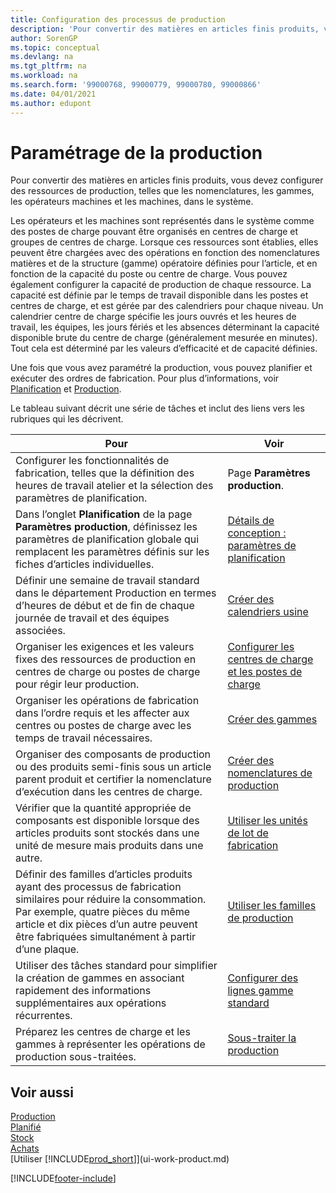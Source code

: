 ```yaml
---
title: Configuration des processus de production
description: 'Pour convertir des matières en articles finis produits, vous devez configurer des ressources de production, telles que les nomenclatures, les gammes, les opérateurs machines et les machines, dans le système.'
author: SorenGP
ms.topic: conceptual
ms.devlang: na
ms.tgt_pltfrm: na
ms.workload: na
ms.search.form: '99000768, 99000779, 99000780, 99000866'
ms.date: 04/01/2021
ms.author: edupont
---
```

# <a name="setting-up-manufacturing"></a>Paramétrage de la production

Pour convertir des matières en articles finis produits, vous devez configurer des ressources de production, telles que les nomenclatures, les gammes, les opérateurs machines et les machines, dans le système.

Les opérateurs et les machines sont représentés dans le système comme des postes de charge pouvant être organisés en centres de charge et groupes de centres de charge. Lorsque ces ressources sont établies, elles peuvent être chargées avec des opérations en fonction des nomenclatures matières et de la structure (gamme) opératoire définies pour l’article, et en fonction de la capacité du poste ou centre de charge. Vous pouvez également configurer la capacité de production de chaque ressource. La capacité est définie par le temps de travail disponible dans les postes et centres de charge, et est gérée par des calendriers pour chaque niveau. Un calendrier centre de charge spécifie les jours ouvrés et les heures de travail, les équipes, les jours fériés et les absences déterminant la capacité disponible brute du centre de charge (généralement mesurée en minutes). Tout cela est déterminé par les valeurs d’efficacité et de capacité définies.  

Une fois que vous avez paramétré la production, vous pouvez planifier et exécuter des ordres de fabrication. Pour plus d’informations, voir [Planification](production-planning.md) et [Production](production-manage-manufacturing.md).  

Le tableau suivant décrit une série de tâches et inclut des liens vers les rubriques qui les décrivent.

|**Pour**|**Voir**|  
|------------|-------------|  
|Configurer les fonctionnalités de fabrication, telles que la définition des heures de travail atelier et la sélection des paramètres de planification.|Page **Paramètres production**.|
|Dans l’onglet **Planification** de la page **Paramètres production**, définissez les paramètres de planification globale qui remplacent les paramètres définis sur les fiches d’articles individuelles.|[Détails de conception : paramètres de planification](design-details-planning-parameters.md)|
|Définir une semaine de travail standard dans le département Production en termes d’heures de début et de fin de chaque journée de travail et des équipes associées.|[Créer des calendriers usine](production-how-to-create-work-center-calendars.md)|  
|Organiser les exigences et les valeurs fixes des ressources de production en centres de charge ou postes de charge pour régir leur production.|[Configurer les centres de charge et les postes de charge](production-how-to-set-up-work-and-machine-centers.md)|
|Organiser les opérations de fabrication dans l’ordre requis et les affecter aux centres ou postes de charge avec les temps de travail nécessaires.|[Créer des gammes](production-how-to-create-routings.md)|
|Organiser des composants de production ou des produits semi-finis sous un article parent produit et certifier la nomenclature d’exécution dans les centres de charge.|[Créer des nomenclatures de production](production-how-to-create-production-boms.md)|
|Vérifier que la quantité appropriée de composants est disponible lorsque des articles produits sont stockés dans une unité de mesure mais produits dans une autre.|[Utiliser les unités de lot de fabrication](production-how-to-use-the-manufacturing-batch-unit-of-measure.md)|  
|Définir des familles d’articles produits ayant des processus de fabrication similaires pour réduire la consommation. Par exemple, quatre pièces du même article et dix pièces d’un autre peuvent être fabriquées simultanément à partir d’une plaque.|[Utiliser les familles de production](production-how-work-family.md)|
|Utiliser des tâches standard pour simplifier la création de gammes en associant rapidement des informations supplémentaires aux opérations récurrentes.|[Configurer des lignes gamme standard](production-how-set-up-standard-routing-lines.md)|  
|Préparez les centres de charge et les gammes à représenter les opérations de production sous-traitées.|[Sous-traiter la production](production-how-to-subcontract-manufacturing.md)|  

## <a name="see-also"></a>Voir aussi

[Production](production-manage-manufacturing.md)  
[Planifié](production-planning.md)  
[Stock](inventory-manage-inventory.md)  
[Achats](purchasing-manage-purchasing.md)  
[Utiliser [!INCLUDE[prod_short](includes/prod_short.md)]](ui-work-product.md)  

[!INCLUDE[footer-include](includes/footer-banner.md)]
